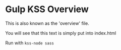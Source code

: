 # Gulp KSS Overview

This is also known as the 'overview' file. 

You will see that this text is simply put into index.html

Run with `kss-node sass`